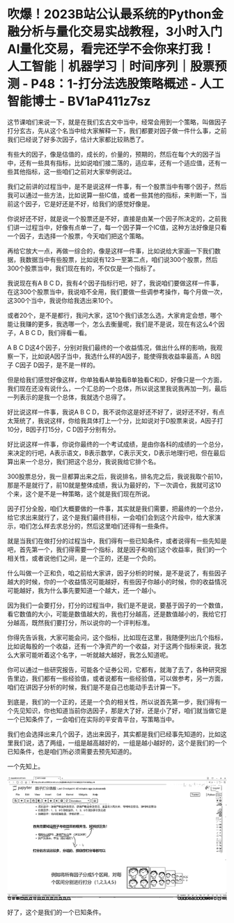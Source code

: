 # 吹爆！2023B站公认最系统的Python金融分析与量化交易实战教程，3小时入门AI量化交易，看完还学不会你来打我！人工智能｜机器学习｜时间序列｜股票预测 - P48：1-打分法选股策略概述 - 人工智能博士 - BV1aP411z7sz

这节课咱们来说一下，就是在我们玄古文中当中，经常会用到一个策略，叫做因子打分玄古，先从这个名当中给大家解释一下，我们都要对因子做一件什么事，之前我们已经说了好多次因子，估计大家都比较熟悉了。

有些大的因子，像是估值的，成长的，价量的，预期的，然后在每个大的因子当中，还有一些具有指标，比如说咱们接二落的，适应率，还有一个适应值，还有一些其他指标，这一些咱们之前对大家举例说过。

我们之前讲的过程当中，是不是说这样一件事，有一个股票当中有哪个因子，然后我可以通过一些方法，比如说算一些IC值，或者一些其他的指标，来判断一下，当前这个因子，它是好还是不好，给我们的感觉好像是。

你说好还不好，就是说一个股票还是不好，直接是由某一个因子所决定的，之前我们讲一过程当中，好像有点单一了，每一个因子算一个IC值，这种方法好像是只看一个因子，去选择一个股票，今天咱们把这个策略。

再给它放大一点，再做一综合的，像是这样一件事，比如说给大家画一下我们数据，我数据当中有些股票，比如说有123一至第二点，咱们说300个股票，然后300个股票当中，我们现在有的，不仅仅是一个指标了。

我说现在有A B C D，我有4个因子指标行吧，好了，我说咱们要做这样一件事，在这300个股票当中，我说咱不全用，我们要做一些调参考操作，每个月做一次，这300个当中，我说你给我选出来10个。

或者20个，是不是都行，我问大家，这10个我们该怎么选，大家肯定会想，哪个能让我赚的更多，我选哪一个，怎么去衡量呢，我们是不是说，现在有这么4个因子，A B C D，我们得看一看。

A B C D这4个因子，分别对我们最终的一个收益情况，做出什么样的影响，我观察一下，比如说A因子当中，我选什么样的A因子，能使得我收益率最高，A B因子 C因子 D因子，是不是一样的。

但是给我们感觉好像这样，你单独看A单独看B单独看C和D，好像只是一个方面，我们现在还没有说什么，一个汇总的一个总体，所以说这里我说我再加一列，最后一列表示的是我一个总体，我就选个总得了。

好比说这样一件事，我说A B C D，我不说你这是好还不好了，说好还不好，有点太笼统了，我说这样，你给我具体打上一个分，比如说对于D股票来说，A因子打10分，B因子打15分，C D因子分别有分。

好比说这样一件事，你说你最终的一个考试成绩，是由你各科的成绩的一个总分，来决定的行吧，A表示语文，B表示数学，C表示天文，D表示地理行吧，但在最后算出来一个总分，我们把这个总分，我说我给它排个名。

300股票总分，我一旦都算出来之后，我说排名，排名完之后，我说我取个前10，那是不是就行了，前10就是整体成绩，我认为最好的，下一次调仓，我就可这10个来，这个是不是一种策略，这个就是我们现在所说。

因子打分全股，咱们大概要做的一件事，其实就是我们需要，把最终的一个总分，给它求出来就行了，这个是我们最终目标，一会咱们会到这个片段中，给大家演示，咱们怎么样去求总分的，然后这里咱们还得有一些条件。

就是当我们在做打分的过程当中，我们得有一些已知条件，或者说得有一些先知是吧，首先第一个，我们得需要一个指标，就是因子和咱们这个收益率，我们的一个相关性，或者说他们之间，是一个正的，还是一个负的。

什么叫做一个正和负，咱之前给大家讲，因子分析的时候，是不是说了，有些因子越大的时候，你的一个收益情况可能越好，有些因子你越小的时候，你的收益情况可能越好，我为什么事先要知道一个越大，还一个越小。

因为我们一会要打分，打分的过程当中，我们是不是说，要基于因子的一个数值，看它数值的大小，可能是数值越大的，我也打分越高，还是数值越小的，我给它打分越高，既然我们要打分，所以说你的一个评判标准。

你得先告诉我，大家可能会问，这个指标，比如现在这里，我随便列出几个指标，比如说每股的一个收益，还有一个净资产的一个收益，对于这两个指标来说，我怎么大家可能听着这个名字，一听就越大越好，我怎么知道呢。

你可以通过一些研究报告，可能各个证券公司，它都有，就海了去了，各种研究报告里边，我们都有一些经验值，或者说都有一些经验值，可以做参考，另一方面，咱们在讲因子分析的时候，我们是不是自己也能动手去计算一下。

到底是，我们的一个正的，还是一个负的相关性，所以说首先第一步，我们得有一个先见知识，你也知道当前你选因子，那是大了好，还是小了好，咱们就当做它是一个已知条件了，一会咱们在实际的平安青平台，写策略当中。

我们也会选择出来几个因子，选出来因子，其实都是我们已经事先知道的，比如这里我们说，选了两组，一组是越高越好的，一组是越小越好的，这个是我们的一个已知条件，也是咱们所必须需要去预先知道的。

一个先知上。

![](img/add8877ad02994b1a528e64026f058c1_1.png)

好了，这个是我们的一个已知条件。